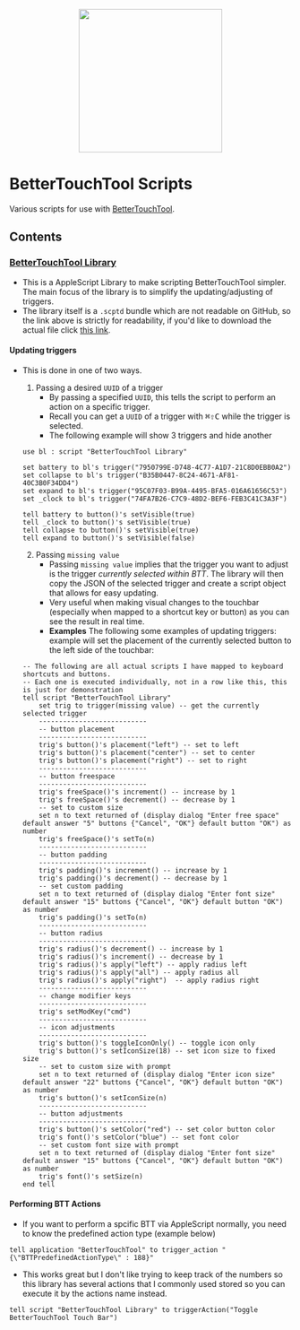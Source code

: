 <p align="center">
<img src="https://folivora.ai/folivora/static/media/btticon.cc0bf8bc.png" width="256" height="256">
</p>

# BetterTouchTool Scripts

Various scripts for use with [BetterTouchTool](https://folivora.ai/).

## Contents

### [BetterTouchTool Library][ej8172hf]
- This is a AppleScript Library to make scripting BetterTouchTool simpler. The main focus of the library is to simplify the updating/adjusting of triggers.
- The library itself is a `.scptd` bundle which are not readable on GitHub, so the link above is strictly for readability, if you'd like to download the actual file click [this link](./BetterTouchTool-Library.zip).

#### Updating triggers
  - This is done in one of two ways.
    1. Passing a desired `UUID` of a trigger
        - By passing a specified `UUID`, this tells the script to perform an action on a specific trigger.
        - Recall you can get a `UUID` of a trigger with <kbd>⌘</kbd><kbd>⇧</kbd><kbd>C</kbd> while the trigger is selected.
        - The following example will show 3 triggers and hide another

    ```AppleScript
    use bl : script "BetterTouchTool Library"

    set battery to bl's trigger("7950799E-D748-4C77-A1D7-21C8D0EBB0A2")
    set collapse to bl's trigger("B35B0447-8C24-4671-AF81-40C3B0F34DD4")
    set expand to bl's trigger("95C07F03-B99A-4495-BFA5-016A61656C53")
    set _clock to bl's trigger("74FA7B26-C7C9-48D2-BEF6-FEB3C41C3A3F")

    tell battery to button()'s setVisible(true)
    tell _clock to button()'s setVisible(true)
    tell collapse to button()'s setVisible(true)
    tell expand to button()'s setVisible(false)
    ```
    2. Passing `missing value`
        - Passing `missing value` implies that the trigger you want to adjust is the trigger _currently selected within BTT_. The library will then copy the JSON of the selected trigger and create a script object that allows for easy updating.
        - Very useful when making visual changes to the touchbar (especially when mapped to a shortcut key or button) as you can see the result in real time.
        - **Examples** The following some examples of updating triggers: example will set the placement of the currently selected button to the left side of the touchbar:

    ```AppleScript
    -- The following are all actual scripts I have mapped to keyboard shortcuts and buttons.
    -- Each one is executed individually, not in a row like this, this is just for demonstration
    tell script "BetterTouchTool Library"
        set trig to trigger(missing value) -- get the currently selected trigger
        ---------------------------
        -- button placement
        ---------------------------
        trig's button()'s placement("left") -- set to left
        trig's button()'s placement("center") -- set to center
        trig's button()'s placement("right") -- set to right
        ---------------------------
        -- button freespace
        ---------------------------
    	trig's freeSpace()'s increment() -- increase by 1
        trig's freeSpace()'s decrement() -- decrease by 1
        -- set to custom size
        set n to text returned of (display dialog "Enter free space" default answer "5" buttons {"Cancel", "OK"} default button "OK") as number
    	trig's freeSpace()'s setTo(n)
        ---------------------------
        -- button padding
        ---------------------------
        trig's padding()'s increment() -- increase by 1
        trig's padding()'s decrement() -- decrease by 1
        -- set custom padding
        set n to text returned of (display dialog "Enter font size" default answer "15" buttons {"Cancel", "OK"} default button "OK") as number
    	trig's padding()'s setTo(n)
        ---------------------------
        -- button radius
        ---------------------------
        trig's radius()'s decrement() -- increase by 1
	    trig's radius()'s increment() -- decrease by 1
    	trig's radius()'s apply("left") -- apply radius left
        trig's radius()'s apply("all") -- apply radius all
        trig's radius()'s apply("right")  -- apply radius right
        ---------------------------
        -- change modifier keys
        ---------------------------
        trig's setModKey("cmd")
        ---------------------------
        -- icon adjustments
        ---------------------------
    	trig's button()'s toggleIconOnly() -- toggle icon only
        trig's button()'s setIconSize(18) -- set icon size to fixed size
        -- set to custom size with prompt
        set n to text returned of (display dialog "Enter icon size" default answer "22" buttons {"Cancel", "OK"} default button "OK") as number
        trig's button()'s setIconSize(n)
        ---------------------------
        -- button adjustments
        ---------------------------
    	trig's button()'s setColor("red") -- set color button color
    	trig's font()'s setColor("blue") -- set font color
        -- set custom font size with prompt
        set n to text returned of (display dialog "Enter font size" default answer "15" buttons {"Cancel", "OK"} default button "OK") as number
    	trig's font()'s setSize(n)
    end tell
    ```
#### Performing BTT Actions
- If you want to perform a spcific BTT via AppleScript normally, you need to know the predefined action type (example below)
```AppleScript
tell application "BetterTouchTool" to trigger_action "{\"BTTPredefinedActionType\" : 188}"
```
- This works great but I don't like trying to keep track of the numbers so this library has several actions that I commonly used stored so you can execute it by the actions name instead.
```AppleScript
tell script "BetterTouchTool Library" to triggerAction("Toggle BetterTouchTool Touch Bar")
```
[ej8172hf]: ./BetterTouchTool-Library.applescript
